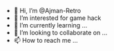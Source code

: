 - 👋 Hi, I’m @Ajman-Retro
- 👀 I’m interested for game hack
- 🌱 I’m currently learning ...
- 💞️ I’m looking to collaborate on ...
- 📫 How to reach me ...

<!---
Ajman-Retro/Ajman-Retro is a ✨ special ✨ repository because its `README.md` (this file) appears on your GitHub profile.
You can click the Preview link to take a look at your changes.
--->
